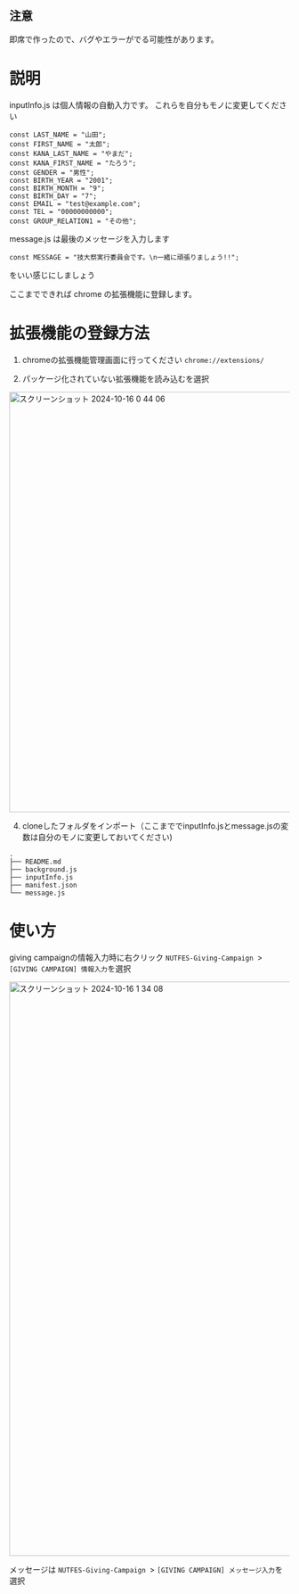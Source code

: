 ## 注意
即席で作ったので、バグやエラーがでる可能性があります。


# 説明

inputInfo.js は個人情報の自動入力です。
これらを自分もモノに変更してください

```
const LAST_NAME = "山田";
const FIRST_NAME = "太郎";
const KANA_LAST_NAME = "やまだ";
const KANA_FIRST_NAME = "たろう";
const GENDER = "男性";
const BIRTH_YEAR = "2001";
const BIRTH_MONTH = "9";
const BIRTH_DAY = "7";
const EMAIL = "test@example.com";
const TEL = "00000000000";
const GROUP_RELATION1 = "その他";
```

message.js は最後のメッセージを入力します

```
const MESSAGE = "技大祭実行委員会です。\n一緒に頑張りましょう!!";
```

をいい感じにしましょう

ここまでできれば chrome の拡張機能に登録します。

# 拡張機能の登録方法

1. chromeの拡張機能管理画面に行ってください 
`chrome://extensions/`

2. パッケージ化されていない拡張機能を読み込むを選択

<img width="754" alt="スクリーンショット 2024-10-16 0 44 06" src="https://github.com/user-attachments/assets/b99fc5ed-1974-46f4-ad2f-6d891041d858">

4. cloneしたフォルダをインポート（ここまででinputInfo.jsとmessage.jsの変数は自分のモノに変更しておいてください)
```
.
├── README.md
├── background.js
├── inputInfo.js
├── manifest.json
└── message.js
```

# 使い方
giving campaignの情報入力時に右クリック
`NUTFES-Giving-Campaign `> `[GIVING CAMPAIGN] 情報入力`を選択

<img width="1030" alt="スクリーンショット 2024-10-16 1 34 08" src="https://github.com/user-attachments/assets/eed9d0fc-5a79-47ee-8635-a96d18518da5">


メッセージは
`NUTFES-Giving-Campaign `> `[GIVING CAMPAIGN] メッセージ入力`を選択
